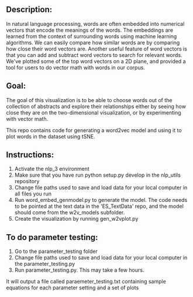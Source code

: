 ## Description:
In natural language processing, words are often embedded into numerical vectors that encode the meanings of the words. The embeddings are learned from the context of surrounding words using machine learning algorithms. We can easily compare how similar words are by comparing how close their word vectors are. Another useful feature of word vectors is that you can add and subtract word vectors to search for relevant words. We've plotted some of the top word vectors on a 2D plane, and provided a tool for users to do vector math with words in our corpus.

## Goal: 
The goal of this visualization is to be able to choose words out of the collection of abstracts and explore their relationships either by seeing how close they are on the two-dimensional visualization, or by experimenting with vector math.

This repo contains code for generating a word2vec model and using it to plot words in the dataset using tSNE.

## Instructions:
1. Activate the nlp_3 environment
2. Make sure that you have run python setup.py develop in the nlp_utils repository 
3. Change file paths used to save and load data for your local computer in all files you run
4. Run word_embed_genmodel.py to generate the model.  The code needs to be pointed at the text data in the 'ES_TextData' repo, and the model should come from the w2v_models subfolder.
5. Create the visualization by running gen_w2vplot.py

## To do parameter testing:
1. Go to the parameter_testing folder
2. Change file paths used to save and load data for your local computer in the parameter_testing.py
3. Run parameter_testing.py.  This may take a few hours.  
 
It will output a file called paraemeter_testing.txt containing sample equations for each parameter setting and a set of plots
